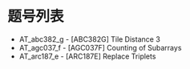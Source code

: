 # 题号列表

- AT_abc382_g - [ABC382G] Tile Distance 3
- AT_agc037_f - [AGC037F] Counting of Subarrays
- AT_arc187_e - [ARC187E] Replace Triplets
